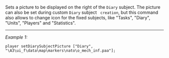 Sets a picture to be displayed on the right of the `Diary` subject. The picture can also be set during custom `Diary` subject ` creation`, but this command also allows to change icon for the fixed subjects, like "Tasks", "Diary", "Units", "Players" and "Statistics".


---
*Example 1:*
```sqf
player setDiarySubjectPicture ["Diary", "\A3\ui_f\data\map\markers\nato\o_mech_inf.paa"];
```
